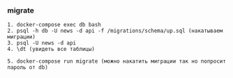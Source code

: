 

### migrate
    1. docker-compose exec db bash
    2. psql -h db -U news -d api -f /migrations/schema/up.sql (накатываем миграции)
    3. psql -U news -d api
    4. \dt (увидеть все таблицы)

    5. docker-compose run migrate (можно накатить миграции так но попросит пароль от db)

